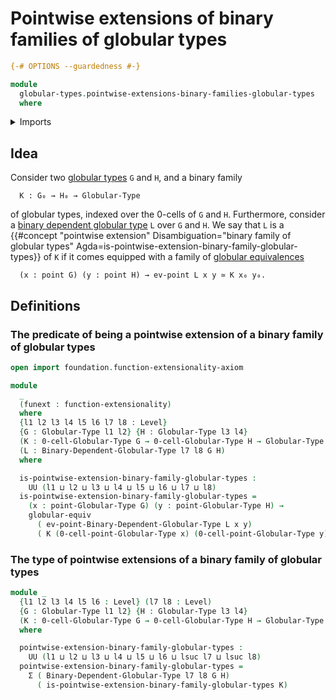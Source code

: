 # Pointwise extensions of binary families of globular types

```agda
{-# OPTIONS --guardedness #-}

module
  globular-types.pointwise-extensions-binary-families-globular-types
  where
```

<details><summary>Imports</summary>

```agda
open import foundation.dependent-pair-types
open import foundation.universe-levels

open import globular-types.binary-dependent-globular-types funext
open import globular-types.globular-equivalences funext
open import globular-types.globular-types
open import globular-types.points-globular-types funext
```

</details>

## Idea

Consider two [globular types](globular-types.globular-types.md) `G` and `H`, and
a binary family

```text
  K : G₀ → H₀ → Globular-Type
```

of globular types, indexed over the 0-cells of `G` and `H`. Furthermore,
consider a
[binary dependent globular type](globular-types.binary-dependent-globular-types.md)
`L` over `G` and `H`. We say that `L` is a
{{#concept "pointwise extension" Disambiguation="binary family of globular types" Agda=is-pointwise-extension-binary-family-globular-types}}
of `K` if it comes equipped with a family of
[globular equivalences](globular-types.globular-equivalences.md)

```text
  (x : point G) (y : point H) → ev-point L x y ≃ K x₀ y₀.
```

## Definitions

### The predicate of being a pointwise extension of a binary family of globular types

```agda
open import foundation.function-extensionality-axiom

module
  _
  (funext : function-extensionality)
  where
  {l1 l2 l3 l4 l5 l6 l7 l8 : Level}
  {G : Globular-Type l1 l2} {H : Globular-Type l3 l4}
  (K : 0-cell-Globular-Type G → 0-cell-Globular-Type H → Globular-Type l5 l6)
  (L : Binary-Dependent-Globular-Type l7 l8 G H)
  where

  is-pointwise-extension-binary-family-globular-types :
    UU (l1 ⊔ l2 ⊔ l3 ⊔ l4 ⊔ l5 ⊔ l6 ⊔ l7 ⊔ l8)
  is-pointwise-extension-binary-family-globular-types =
    (x : point-Globular-Type G) (y : point-Globular-Type H) →
    globular-equiv
      ( ev-point-Binary-Dependent-Globular-Type L x y)
      ( K (0-cell-point-Globular-Type x) (0-cell-point-Globular-Type y))
```

### The type of pointwise extensions of a binary family of globular types

```agda
module _
  {l1 l2 l3 l4 l5 l6 : Level} (l7 l8 : Level)
  {G : Globular-Type l1 l2} {H : Globular-Type l3 l4}
  (K : 0-cell-Globular-Type G → 0-cell-Globular-Type H → Globular-Type l5 l6)
  where

  pointwise-extension-binary-family-globular-types :
    UU (l1 ⊔ l2 ⊔ l3 ⊔ l4 ⊔ l5 ⊔ l6 ⊔ lsuc l7 ⊔ lsuc l8)
  pointwise-extension-binary-family-globular-types =
    Σ ( Binary-Dependent-Globular-Type l7 l8 G H)
      ( is-pointwise-extension-binary-family-globular-types K)
```
